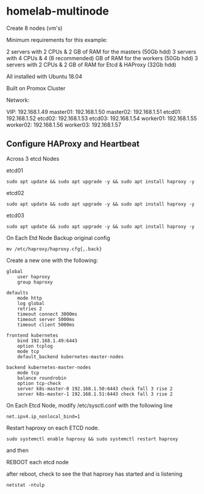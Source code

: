 # homelab-multinode
 
 Create 8 nodes (vm's)

 Minimum requirements for this example:

2 servers with 2 CPUs & 2 GB of RAM for the masters (50Gb hdd)
3 servers with 4 CPUs & 4 (8 recommended) GB of RAM for the workers (50Gb hdd)
3 servers with 2 CPUs & 2 GB of RAM for Etcd & HAProxy (32Gb hdd)

All installed with Ubuntu 18.04

Built on Promox Cluster

Network:

VIP: 192.168.1.49
master01: 192.168.1.50
master02: 192.168.1.51
etcd01: 192.168.1.52
etcd02: 192.168.1.53
etcd03: 192.168.1.54
worker01: 192.168.1.55
worker02: 192.168.1.56
worker03: 192.168.1.57

## Configure HAProxy and Heartbeat

Across 3 etcd Nodes

etcd01
```shell
sudo apt update && sudo apt upgrade -y && sudo apt install haproxy -y
```

etcd02
```shell
sudo apt update && sudo apt upgrade -y && sudo apt install haproxy -y
```

etcd03
```shell
sudo apt update && sudo apt upgrade -y && sudo apt install haproxy -y
```

On Each Etd Node
Backup original config
```shell
mv /etc/haproxy/haproxy.cfg{,.back}
```

Create a new one with the following:
```shell
global
    user haproxy
    group haproxy

defaults
    mode http
    log global
    retries 2
    timeout connect 3000ms
    timeout server 5000ms
    timeout client 5000ms

frontend kubernetes
    bind 192.168.1.49:6443
    option tcplog
    mode tcp
    default_backend kubernetes-master-nodes

backend kubernetes-master-nodes
    mode tcp
    balance roundrobin
    option tcp-check
    server k8s-master-0 192.168.1.50:6443 check fall 3 rise 2
    server k8s-master-1 192.168.1.51:6443 check fall 3 rise 2
```

On Each Etcd Node, modify /etc/sysctl.conf with the following line
```shell
net.ipv4.ip_nonlocal_bind=1
```

Restart haproxy on each ETCD node.
```shell
sudo systemctl enable haproxy && sudo systemctl restart haproxy
```
and then

REBOOT each etcd node

after reboot, check to see the that haproxy has started and is listening
```shell
netstat -ntulp
```

